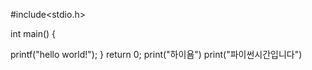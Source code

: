 #include<stdio.h>

int main()
{

printf("hello world!");
}
return 0;
print("하이욤")
print("파이썬시간입니다")


